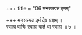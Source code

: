 +++
title = "06 मनसस्पत इमम्"

+++
मनसस्पत इमं देव यज्ञम् ।  
स्वाहा वाचिः स्वाहा वाते धा स्वाहा ॥ ७ ॥